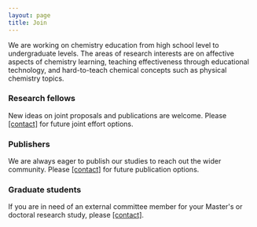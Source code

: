 ```yaml
---
layout: page
title: Join
---
```


We are working on chemistry education from high school level to undergraduate levels. The areas of research interests are on affective aspects of chemistry learning, teaching effectiveness through educational technology, and hard-to-teach chemical concepts such as physical chemistry topics.

<h3>Research fellows</h3>

New ideas on joint proposals and publications are welcome. Please <a href="/contact/">[contact]</a> for future joint effort options.

<h3>Publishers</h3>

We are always eager to publish our studies to reach out the wider community. Please <a href="/contact/">[contact]</a> for future publication options.

<h3>Graduate students</h3>

If you are in need of an external committee member for your Master's or doctoral research study, please <a href="/contact/">[contact]</a>.
